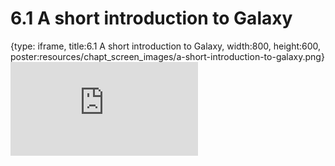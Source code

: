 # 6.1 A short introduction to Galaxy
 
{type: iframe, title:6.1 A short introduction to Galaxy, width:800, height:600, poster:resources/chapt_screen_images/a-short-introduction-to-galaxy.png}
![](https://vgaysin1.github.io/CURE-MicrobialMysteries-test/a-short-introduction-to-galaxy.html)
 

 
